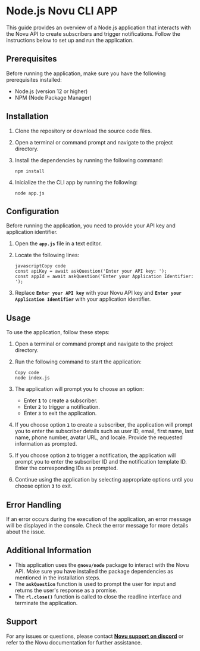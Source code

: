 # **Node.js Novu CLI APP**

This guide provides an overview of a Node.js application that interacts with the Novu API to create subscribers and trigger notifications. Follow the instructions below to set up and run the application.

## **Prerequisites**

Before running the application, make sure you have the following prerequisites installed:

- Node.js (version 12 or higher)
- NPM (Node Package Manager)

## **Installation**

1. Clone the repository or download the source code files.
2. Open a terminal or command prompt and navigate to the project directory.
3. Install the dependencies by running the following command:
    
    ```
    npm install
    
    ```
4. Inicialize the the CLI app by running the following:
    ```
    node app.js
    
    ```

## **Configuration**

Before running the application, you need to provide your API key and application identifier.


1. Open the **`app.js`** file in a text editor.
2. Locate the following lines:
    
    ```
    javascriptCopy code
    const apiKey = await askQuestion('Enter your API key: ');
    const appId = await askQuestion('Enter your Application Identifier: ');
    
    ```
    
3. Replace **`Enter your API key`** with your Novu API key and **`Enter your Application Identifier`** with your application identifier.

## **Usage**

To use the application, follow these steps:

1. Open a terminal or command prompt and navigate to the project directory.
2. Run the following command to start the application:
    
    ```
    Copy code
    node index.js
    
    ```
    
3. The application will prompt you to choose an option:
    - Enter **`1`** to create a subscriber.
    - Enter **`2`** to trigger a notification.
    - Enter **`3`** to exit the application.
4. If you choose option **`1`** to create a subscriber, the application will prompt you to enter the subscriber details such as user ID, email, first name, last name, phone number, avatar URL, and locale. Provide the requested information as prompted.
5. If you choose option **`2`** to trigger a notification, the application will prompt you to enter the subscriber ID and the notification template ID. Enter the corresponding IDs as prompted.
6. Continue using the application by selecting appropriate options until you choose option **`3`** to exit.

## **Error Handling**

If an error occurs during the execution of the application, an error message will be displayed in the console. Check the error message for more details about the issue.

## **Additional Information**

- This application uses the **`@novu/node`** package to interact with the Novu API. Make sure you have installed the package dependencies as mentioned in the installation steps.
- The **`askQuestion`** function is used to prompt the user for input and returns the user's response as a promise.
- The **`rl.close()`** function is called to close the readline interface and terminate the application.

## **Support**

For any issues or questions, please contact **[Novu support on discord](https://discord.gg/novu)** or refer to the Novu documentation for further assistance.
